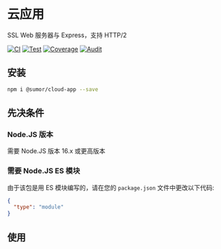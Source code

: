 # 云应用

SSL Web 服务器与 Express，支持 HTTP/2

[![CI](https://github.com/sumor-cloud/cloud-app/actions/workflows/ci.yml/badge.svg)](https://github.com/sumor-cloud/cloud-app/actions/workflows/ci.yml)
[![Test](https://github.com/sumor-cloud/cloud-app/actions/workflows/ut.yml/badge.svg)](https://github.com/sumor-cloud/cloud-app/actions/workflows/ut.yml)
[![Coverage](https://github.com/sumor-cloud/cloud-app/actions/workflows/coverage.yml/badge.svg)](https://github.com/sumor-cloud/cloud-app/actions/workflows/coverage.yml)
[![Audit](https://github.com/sumor-cloud/cloud-app/actions/workflows/audit.yml/badge.svg)](https://github.com/sumor-cloud/cloud-app/actions/workflows/audit.yml)

## 安装

```bash
npm i @sumor/cloud-app --save
```

## 先决条件

### Node.JS 版本

需要 Node.JS 版本 16.x 或更高版本

### 需要 Node.JS ES 模块

由于该包是用 ES 模块编写的，请在您的 `package.json` 文件中更改以下代码:

```json
{
  "type": "module"
}
```

## 使用
